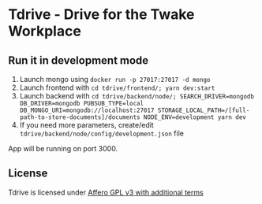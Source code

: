 # Tdrive - Drive for the Twake Workplace

## Run it in development mode

1. Launch mongo using `docker run -p 27017:27017 -d mongo`
2. Launch frontend with `cd tdrive/frontend/; yarn dev:start`
3. Launch backend with `cd tdrive/backend/node/; SEARCH_DRIVER=mongodb DB_DRIVER=mongodb PUBSUB_TYPE=local DB_MONGO_URI=mongodb://localhost:27017 STORAGE_LOCAL_PATH=/[full-path-to-store-documents]/documents NODE_ENV=development yarn dev`
4. If you need more parameters, create/edit `tdrive/backend/node/config/development.json` file

App will be running on port 3000.

## License

Tdrive is licensed under [Affero GPL v3 with additional terms](https://github.com/TwakeApp/Twake/blob/main/LICENSE.md)
